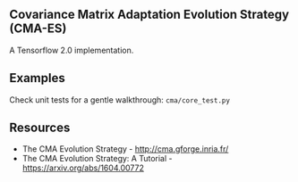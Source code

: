 Covariance Matrix Adaptation Evolution Strategy (CMA-ES)
--------------------------------------------------------

A Tensorflow 2.0 implementation.

## Examples

Check unit tests for a gentle walkthrough: `cma/core_test.py`

## Resources

- The CMA Evolution Strategy - http://cma.gforge.inria.fr/
- The CMA Evolution Strategy: A Tutorial - https://arxiv.org/abs/1604.00772
